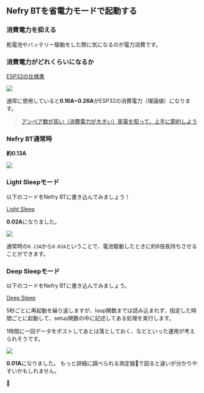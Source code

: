 
## Nefry BTを省電力モードで起動する

### 消費電力を抑える

乾電池やバッテリー駆動をした際に気になるのが電力消費です。



### 消費電力がどれくらいになるか

[ESP32の仕様書](http://akizukidenshi.com/download/ds/espressifsystems/esp_wroom_32_datasheet_en.pdf)

![](https://i.gyazo.com/d435df3d57b89b3849caa398404b3f36.png)

通常に使用していると**0.16A~0.26A**がESP32の消費電力（理論値）になります。

> [アンペア数が高い（消費電力が大きい）家電を知って、上手に節約しよう](https://enechange.jp/articles/large-consumption-appliances)

### Nefry BT通常時

**約0.13A**

![](https://i.gyazo.com/d3ff6528fff0ba2a3c4a6c29494dc919.jpg)

### Light Sleepモード

以下のコードをNefry BTに書き込んでみましょう！

[Light Sleep](https://github.com/n0bisuke/20180119_tokushima/blob/master/step5_tips/5.2_power_saving/5.2.1_light_sleep/5.2.1_light_sleep.ino)

**0.02A**になりました。

![](https://i.gyazo.com/503c45f7987931d3486c43ff644aa1ab.jpg)

通常時の`0.13A`から`0.02A`ということで、電池駆動したときに約6倍長持ちさせることができます。

### Deep Sleepモード

以下のコードをNefry BTに書き込んでみましょう。

[Deep Sleep](https://github.com/n0bisuke/20180119_tokushima/blob/master/step5_tips/5.2_power_saving/5.2.2_deep_sleep/5.2.2_deep_sleep.ino)

5秒ごとに再起動を繰り返しますが、loop関数までは読み込まれず、指定した時間ごとに起動して、setup関数の中に記述してある処理を実行します。

1時間に一回データをポストしてあとは落としておく、などといった運用が考えられそうです。

![](https://i.gyazo.com/594ad90cf2c8700ac45eb2fe29c081ed.jpg)

**0.01A**になりました。
もっと詳細に調べられる測定器で図ると違いが分かりやすいかもしれません。

